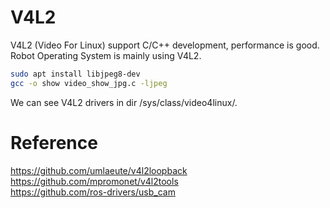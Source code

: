 # V4L2
V4L2 (Video For Linux) support C/C++ development, performance is good. Robot Operating System is mainly using V4L2.  
```bash
sudo apt install libjpeg8-dev  
gcc -o show video_show_jpg.c -ljpeg  
```
We can see V4L2 drivers in dir /sys/class/video4linux/.  

# Reference  
https://github.com/umlaeute/v4l2loopback  
https://github.com/mpromonet/v4l2tools  
https://github.com/ros-drivers/usb_cam  